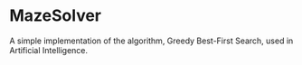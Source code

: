 # MazeSolver

A simple implementation of the algorithm, Greedy Best-First Search, used in Artificial Intelligence.
